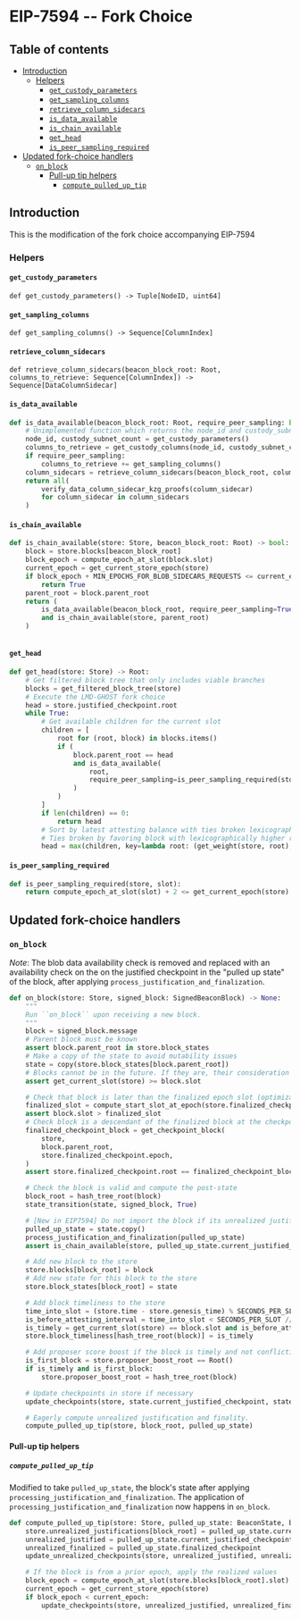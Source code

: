 # EIP-7594 -- Fork Choice

## Table of contents
<!-- TOC -->
<!-- START doctoc generated TOC please keep comment here to allow auto update -->
<!-- DON'T EDIT THIS SECTION, INSTEAD RE-RUN doctoc TO UPDATE -->

- [Introduction](#introduction)
  - [Helpers](#helpers)
    - [`get_custody_parameters`](#get_custody_parameters)
    - [`get_sampling_columns`](#get_sampling_columns)
    - [`retrieve_column_sidecars`](#retrieve_column_sidecars)
    - [`is_data_available`](#is_data_available)
    - [`is_chain_available`](#is_chain_available)
    - [`get_head`](#get_head)
    - [`is_peer_sampling_required`](#is_peer_sampling_required)
- [Updated fork-choice handlers](#updated-fork-choice-handlers)
  - [`on_block`](#on_block)
    - [Pull-up tip helpers](#pull-up-tip-helpers)
      - [`compute_pulled_up_tip`](#compute_pulled_up_tip)

<!-- END doctoc generated TOC please keep comment here to allow auto update -->
<!-- /TOC -->

## Introduction

This is the modification of the fork choice accompanying EIP-7594

### Helpers

#### `get_custody_parameters`

`def get_custody_parameters() -> Tuple[NodeID, uint64]`

#### `get_sampling_columns`


`def get_sampling_columns() -> Sequence[ColumnIndex]`


#### `retrieve_column_sidecars`

`def retrieve_column_sidecars(beacon_block_root: Root, columns_to_retrieve: Sequence[ColumnIndex]) -> Sequence[DataColumnSidecar]`

#### `is_data_available`

```python
def is_data_available(beacon_block_root: Root, require_peer_sampling: bool=False) -> bool:
    # Unimplemented function which returns the node_id and custody_subnet_count
    node_id, custody_subnet_count = get_custody_parameters()
    columns_to_retrieve = get_custody_columns(node_id, custody_subnet_count)
    if require_peer_sampling:
        columns_to_retrieve += get_sampling_columns()	
    column_sidecars = retrieve_column_sidecars(beacon_block_root, columns_to_retrieve)
    return all(
        verify_data_column_sidecar_kzg_proofs(column_sidecar)
        for column_sidecar in column_sidecars
    )
```

#### `is_chain_available`

```python
def is_chain_available(store: Store, beacon_block_root: Root) -> bool: 
    block = store.blocks[beacon_block_root]
    block_epoch = compute_epoch_at_slot(block.slot)
    current_epoch = get_current_store_epoch(store)
    if block_epoch + MIN_EPOCHS_FOR_BLOB_SIDECARS_REQUESTS <= current_epoch:
        return True
    parent_root = block.parent_root
    return (
        is_data_available(beacon_block_root, require_peer_sampling=True) 
        and is_chain_available(store, parent_root)
    )
    
```

#### `get_head`

```python
def get_head(store: Store) -> Root:
    # Get filtered block tree that only includes viable branches
    blocks = get_filtered_block_tree(store)
    # Execute the LMD-GHOST fork choice
    head = store.justified_checkpoint.root
    while True:
        # Get available children for the current slot
        children = [
            root for (root, block) in blocks.items()
            if (
                block.parent_root == head
                and is_data_available(
                    root, 
                    require_peer_sampling=is_peer_sampling_required(store, block.slot)
                )
            )
        ]
        if len(children) == 0:
            return head
        # Sort by latest attesting balance with ties broken lexicographically
        # Ties broken by favoring block with lexicographically higher root
        head = max(children, key=lambda root: (get_weight(store, root), root))
```

#### `is_peer_sampling_required`

```python
def is_peer_sampling_required(store, slot):
    return compute_epoch_at_slot(slot) + 2 <= get_current_epoch(store)
```

## Updated fork-choice handlers

### `on_block`

*Note*: The blob data availability check is removed and replaced with an availability
check on the on the justified checkpoint in the "pulled up state" of the block, after
applying `process_justification_and_finalization`.

```python
def on_block(store: Store, signed_block: SignedBeaconBlock) -> None:
    """
    Run ``on_block`` upon receiving a new block.
    """
    block = signed_block.message
    # Parent block must be known
    assert block.parent_root in store.block_states
    # Make a copy of the state to avoid mutability issues
    state = copy(store.block_states[block.parent_root])
    # Blocks cannot be in the future. If they are, their consideration must be delayed until they are in the past.
    assert get_current_slot(store) >= block.slot

    # Check that block is later than the finalized epoch slot (optimization to reduce calls to get_ancestor)
    finalized_slot = compute_start_slot_at_epoch(store.finalized_checkpoint.epoch)
    assert block.slot > finalized_slot
    # Check block is a descendant of the finalized block at the checkpoint finalized slot
    finalized_checkpoint_block = get_checkpoint_block(
        store,
        block.parent_root,
        store.finalized_checkpoint.epoch,
    )
    assert store.finalized_checkpoint.root == finalized_checkpoint_block

    # Check the block is valid and compute the post-state
    block_root = hash_tree_root(block)
    state_transition(state, signed_block, True)

    # [New in EIP7594] Do not import the block if its unrealized justified checkpoint is not available
    pulled_up_state = state.copy()
    process_justification_and_finalization(pulled_up_state)
    assert is_chain_available(store, pulled_up_state.current_justified_checkpoint.root)

    # Add new block to the store
    store.blocks[block_root] = block
    # Add new state for this block to the store
    store.block_states[block_root] = state

    # Add block timeliness to the store
    time_into_slot = (store.time - store.genesis_time) % SECONDS_PER_SLOT
    is_before_attesting_interval = time_into_slot < SECONDS_PER_SLOT // INTERVALS_PER_SLOT
    is_timely = get_current_slot(store) == block.slot and is_before_attesting_interval
    store.block_timeliness[hash_tree_root(block)] = is_timely

    # Add proposer score boost if the block is timely and not conflicting with an existing block
    is_first_block = store.proposer_boost_root == Root()
    if is_timely and is_first_block:
        store.proposer_boost_root = hash_tree_root(block)

    # Update checkpoints in store if necessary
    update_checkpoints(store, state.current_justified_checkpoint, state.finalized_checkpoint)

    # Eagerly compute unrealized justification and finality.
    compute_pulled_up_tip(store, block_root, pulled_up_state)
```

#### Pull-up tip helpers

##### `compute_pulled_up_tip`

Modified to take `pulled_up_state`, the block's state after applying `processing_justification_and_finalization`.
The application of `processing_justification_and_finalization` now happens in `on_block`.

```python
def compute_pulled_up_tip(store: Store, pulled_up_state: BeaconState, block_root: Root) -> None:
    store.unrealized_justifications[block_root] = pulled_up_state.current_justified_checkpoint
    unrealized_justified = pulled_up_state.current_justified_checkpoint
    unrealized_finalized = pulled_up_state.finalized_checkpoint
    update_unrealized_checkpoints(store, unrealized_justified, unrealized_finalized)

    # If the block is from a prior epoch, apply the realized values
    block_epoch = compute_epoch_at_slot(store.blocks[block_root].slot)
    current_epoch = get_current_store_epoch(store)
    if block_epoch < current_epoch:
        update_checkpoints(store, unrealized_justified, unrealized_finalized)
```